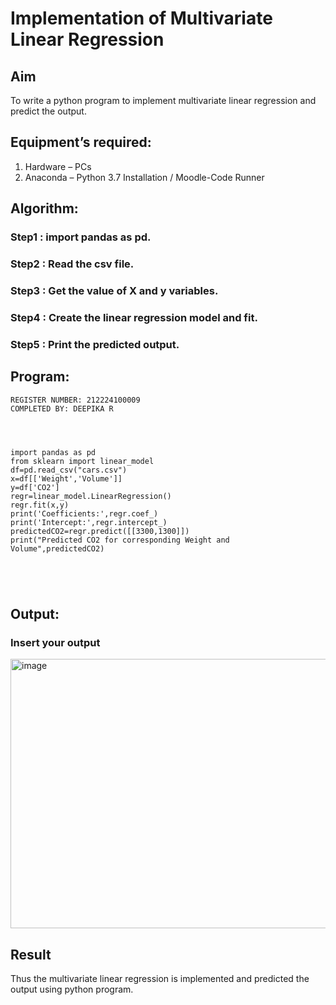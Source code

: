 # Implementation of Multivariate Linear Regression
## Aim
To write a python program to implement multivariate linear regression and predict the output.
## Equipment’s required:
1.	Hardware – PCs
2.	Anaconda – Python 3.7 Installation / Moodle-Code Runner
## Algorithm:
### Step1 : import pandas as pd.

### Step2 : Read the csv file.

### Step3 : Get the value of X and y variables.

### Step4 : Create the linear regression model and fit.

### Step5 : Print the predicted output.

## Program:
```
REGISTER NUMBER: 212224100009
COMPLETED BY: DEEPIKA R




import pandas as pd
from sklearn import linear_model
df=pd.read_csv("cars.csv")
x=df[['Weight','Volume']]
y=df['CO2']
regr=linear_model.LinearRegression()
regr.fit(x,y)
print('Coefficients:',regr.coef_)
print('Intercept:',regr.intercept_)
predictedCO2=regr.predict([[3300,1300]])
print("Predicted CO2 for corresponding Weight and Volume",predictedCO2)





```
## Output:

### Insert your output

<img width="910" height="431" alt="image" src="https://github.com/user-attachments/assets/1b351617-75fa-4f98-8ba7-ca2b97836cfd" />

<br>

## Result
Thus the multivariate linear regression is implemented and predicted the output using python program.
